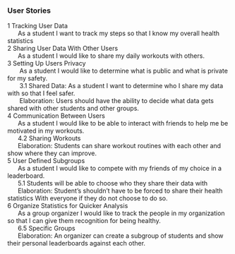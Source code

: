 ### User Stories <br />
1 Tracking User Data <br />
&nbsp;&nbsp;&nbsp;&nbsp;&nbsp;&nbsp;As a student I want to track my steps so that I know my overall health statistics<br />
2 Sharing User Data With Other Users <br />
&nbsp;&nbsp;&nbsp;&nbsp;&nbsp;&nbsp;As a student I would like to share my daily workouts with others.<br />
3 Setting Up Users Privacy <br />
&nbsp;&nbsp;&nbsp;&nbsp;&nbsp;&nbsp; As a student I would like to determine what is public and what is private for my safety. <br />
&nbsp;&nbsp;&nbsp;&nbsp;&nbsp;&nbsp; 3.1 Shared Data: As a student I want to determine who I share my data with so that I feel safer. <br />
&nbsp;&nbsp;&nbsp;&nbsp;&nbsp;&nbsp; Elaboration: Users should have the ability to decide what data gets shared with other students and other groups. <br />
4 Communication Between Users<br />
&nbsp;&nbsp;&nbsp;&nbsp;&nbsp;&nbsp;As a student I would like to be able to interact with friends to help me be motivated in my	workouts. <br />
&nbsp;&nbsp;&nbsp;&nbsp;&nbsp;&nbsp;4.2 Sharing Workouts<br />
&nbsp;&nbsp;&nbsp;&nbsp;&nbsp;&nbsp;Elaboration: Students can share workout routines with each other and show where they can improve.<br />
5 User Defined Subgroups<br />
&nbsp;&nbsp;&nbsp;&nbsp;&nbsp;&nbsp;As a student I would like to compete with my friends of my choice in a leaderboard.<br />
&nbsp;&nbsp;&nbsp;&nbsp;&nbsp;&nbsp;5.1 Students will be able to choose who they share their data with<br />
&nbsp;&nbsp;&nbsp;&nbsp;&nbsp;&nbsp;Elaboration: Student’s shouldn’t have to be forced to share their health statistics
With everyone if they do not choose to do so. <br />
6  Organize Statistics for Quicker Analysis<br />
&nbsp;&nbsp;&nbsp;&nbsp;&nbsp;&nbsp;As a group organizer I would like to track the people in my organization so that I can give them recognition for being healthy. <br />
&nbsp;&nbsp;&nbsp;&nbsp;&nbsp;&nbsp;6.5 Specific Groups<br />
&nbsp;&nbsp;&nbsp;&nbsp;&nbsp;&nbsp;Elaboration: An organizer can create a subgroup of students and show their personal leaderboards against each other. <br />


